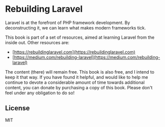 # Rebuilding Laravel

Laravel is at the forefront of PHP framework development. By deconstructing it, we can learn what makes modern frameworks tick. 

This book is part of a set of resources, aimed at learning Laravel from the inside out. Other resources are:

- [https://rebuildinglaravel.com](https://rebuildinglaravel.com)
- [https://medium.com/rebuilding-laravel](https://medium.com/rebuilding-laravel)

The content (there) will remain free. This book is also free, and I intend to keep it that way. If you have found it helpful, and would like to help me continue to devote a considerable amount of time towards additional content, you can donate by purchasing a copy of this book. Please don't feel under any obligation to do so!

## License

MIT
